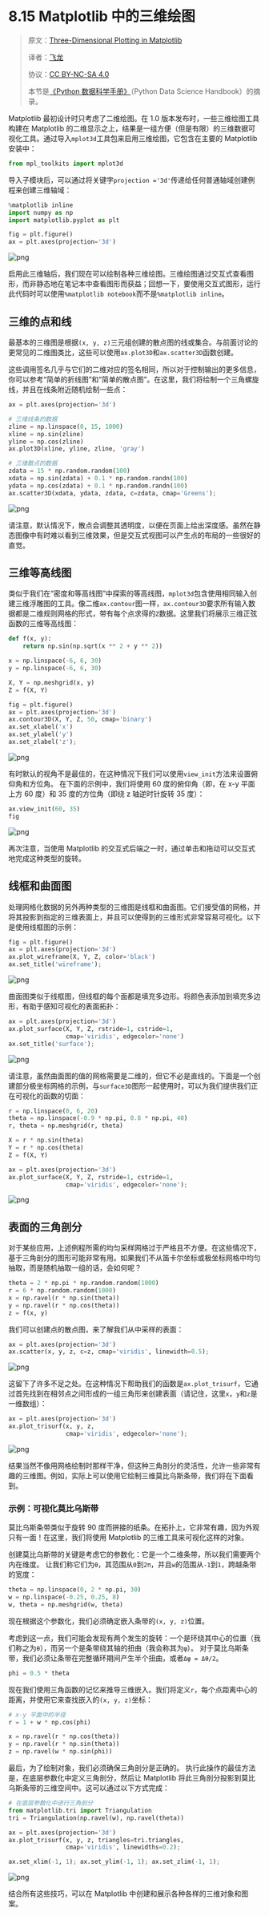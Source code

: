 # 8.15 Matplotlib 中的三维绘图

> 原文：[Three-Dimensional Plotting in Matplotlib](https://nbviewer.jupyter.org/github/donnemartin/data-science-ipython-notebooks/blob/master/matplotlib/04.12-Three-Dimensional-Plotting.ipynb)
> 
> 译者：[飞龙](https://github.com/wizardforcel)
> 
> 协议：[CC BY-NC-SA 4.0](http://creativecommons.org/licenses/by-nc-sa/4.0/)
> 
> 本节是[《Python 数据科学手册》](https://github.com/jakevdp/PythonDataScienceHandbook)（Python Data Science Handbook）的摘录。

Matplotlib 最初设计时只考虑了二维绘图。在 1.0 版本发布时，一些三维绘图工具构建在 Matplotlib 的二维显示之上，结果是一组方便（但是有限）的三维数据可视化工具。通过导入``mplot3d``工具包来启用三维绘图，它包含在主要的 Matplotlib 安装中：

```py
from mpl_toolkits import mplot3d
```

导入子模块后，可以通过将关键字``projection ='3d'``传递给任何普通轴域创建例程来创建三维轴域：

```py
%matplotlib inline
import numpy as np
import matplotlib.pyplot as plt

fig = plt.figure()
ax = plt.axes(projection='3d')
```

![png](../img/8-15-1.png)

启用此三维轴后，我们现在可以绘制各种三维绘图。三维绘图通过交互式查看图形，而非静态地在笔记本中查看图形而获益；回想一下，要使用交互式图形，运行此代码时可以使用``%matplotlib notebook``而不是``%matplotlib inline``。

## 三维的点和线

最基本的三维图是根据`(x, y, z)`三元组创建的散点图的线或集合。与前面讨论的更常见的二维图类比，这些可以使用``ax.plot3D``和``ax.scatter3D``函数创建。

这些调用签名几乎与它们的二维对应的签名相同，所以对于控制输出的更多信息，你可以参考“简单的折线图”和“简单的散点图”。在这里，我们将绘制一个三角螺旋线，并且在线条附近随机绘制一些点：

```py
ax = plt.axes(projection='3d')

# 三维线条的数据
zline = np.linspace(0, 15, 1000)
xline = np.sin(zline)
yline = np.cos(zline)
ax.plot3D(xline, yline, zline, 'gray')

# 三维散点的数据
zdata = 15 * np.random.random(100)
xdata = np.sin(zdata) + 0.1 * np.random.randn(100)
ydata = np.cos(zdata) + 0.1 * np.random.randn(100)
ax.scatter3D(xdata, ydata, zdata, c=zdata, cmap='Greens');
```

![png](../img/8-15-2.png)


请注意，默认情况下，散点会调整其透明度，以便在页面上给出深度感。虽然在静态图像中有时难以看到三维效果，但是交互式视图可以产生点的布局的一些很好的直觉。

## 三维等高线图

类似于我们在“密度和等高线图”中探索的等高线图，``mplot3d``包含使用相同输入创建三维浮雕图的工具。像二维`ax.contour`图一样，`ax.contour3D`要求所有输入数据都是二维规则网格的形式，带有每个点求得的`Z`数据。这里我们将展示三维正弦函数的三维等高线图：

```py
def f(x, y):
    return np.sin(np.sqrt(x ** 2 + y ** 2))

x = np.linspace(-6, 6, 30)
y = np.linspace(-6, 6, 30)

X, Y = np.meshgrid(x, y)
Z = f(X, Y)

fig = plt.figure()
ax = plt.axes(projection='3d')
ax.contour3D(X, Y, Z, 50, cmap='binary')
ax.set_xlabel('x')
ax.set_ylabel('y')
ax.set_zlabel('z');
```

![png](../img/8-15-3.png)


有时默认的视角不是最佳的，在这种情况下我们可以使用``view_init``方法来设置俯仰角和方位角。 在下面的示例中，我们将使用 60 度的俯仰角（即，在 x-y 平面上方 60 度）和 35 度的方位角（即绕 z 轴逆时针旋转 35 度）：

```py
ax.view_init(60, 35)
fig
```

![png](../img/8-15-4.png)

再次注意，当使用 Matplotlib 的交互式后端之一时，通过单击和拖动可以交互式地完成这种类型的旋转。

## 线框和曲面图

处理网格化数据的另外两种类型的三维图是线框和曲面图。它们接受值的网格，并将其投影到指定的三维表面上，并且可以使得到的三维形式非常容易可视化。以下是使用线框图的示例：

```py
fig = plt.figure()
ax = plt.axes(projection='3d')
ax.plot_wireframe(X, Y, Z, color='black')
ax.set_title('wireframe');
```

![png](../img/8-15-5.png)


曲面图类似于线框图，但线框的每个面都是填充多边形。将颜色表添加到填充多边形，有助于感知可视化的表面拓扑：

```py
ax = plt.axes(projection='3d')
ax.plot_surface(X, Y, Z, rstride=1, cstride=1,
                cmap='viridis', edgecolor='none')
ax.set_title('surface');
```

![png](../img/8-15-6.png)


请注意，虽然曲面图的值的网格需要是二维的，但它不必是直线的。下面是一个创建部分极坐标网格的示例，与`surface3D`图形一起使用时，可以为我们提供我们正在可视化的函数的切面：

```py
r = np.linspace(0, 6, 20)
theta = np.linspace(-0.9 * np.pi, 0.8 * np.pi, 40)
r, theta = np.meshgrid(r, theta)

X = r * np.sin(theta)
Y = r * np.cos(theta)
Z = f(X, Y)

ax = plt.axes(projection='3d')
ax.plot_surface(X, Y, Z, rstride=1, cstride=1,
                cmap='viridis', edgecolor='none');
```

![png](../img/8-15-7.png)


## 表面的三角剖分

对于某些应用，上述例程所需的均匀采样网格过于严格且不方便。在这些情况下，基于三角剖分的图形可能非常有用。如果我们不从笛卡尔坐标或极坐标网格中均匀抽取，而是随机抽取一组的话，会如何呢？

```py
theta = 2 * np.pi * np.random.random(1000)
r = 6 * np.random.random(1000)
x = np.ravel(r * np.sin(theta))
y = np.ravel(r * np.cos(theta))
z = f(x, y)
```

我们可以创建点的散点图，来了解我们从中采样的表面：

```py
ax = plt.axes(projection='3d')
ax.scatter(x, y, z, c=z, cmap='viridis', linewidth=0.5);
```

![png](../img/8-15-8.png)


这留下了许多不足之处。在这种情况下帮助我们的函数是``ax.plot_trisurf``，它通过首先找到在相邻点之间形成的一组三角形来创建表面（请记住，这里`x`，`y`和`z`是一维数组）：

```py
ax = plt.axes(projection='3d')
ax.plot_trisurf(x, y, z,
                cmap='viridis', edgecolor='none');
```

![png](../img/8-15-9.png)

结果当然不像用网格绘制时那样干净，但这种三角剖分的灵活性，允许一些非常有趣的三维图。例如，实际上可以使用它绘制三维莫比乌斯条带，我们将在下面看到。

### 示例：可视化莫比乌斯带

莫比乌斯条带类似于旋转 90 度而拼接的纸条。在拓扑上，它非常有趣，因为外观只有一面！在这里，我们将使用 Matplotlib 的三维工具来可视化这样的对象。

创建莫比乌斯带的关键是考虑它的参数化：它是一个二维条带，所以我们需要两个内在维度。 让我们称它们为`θ`，其范围从`0`到`2π`，并且`w`的范围从`-1`到`1`，跨越条带的宽度：

```py
theta = np.linspace(0, 2 * np.pi, 30)
w = np.linspace(-0.25, 0.25, 8)
w, theta = np.meshgrid(w, theta)
```

现在根据这个参数化，我们必须确定嵌入条带的`(x, y, z)`位置。

考虑到这一点，我们可能会发现有两个发生的旋转：一个是环绕其中心的位置（我们称之为`θ`），而另一个是条带绕其轴的扭曲（我会称其为`φ`）。 对于莫比乌斯条带，我们必须让条带在完整循环期间产生半个扭曲，或者`Δφ = Δθ/2`。

```py
phi = 0.5 * theta
```

现在我们使用三角函数的记忆来推导三维嵌入。我们将定义`r`，每个点距离中心的距离，并使用它来查找嵌入的`(x, y, z)`坐标：

```py
# x-y 平面中的半径
r = 1 + w * np.cos(phi)

x = np.ravel(r * np.cos(theta))
y = np.ravel(r * np.sin(theta))
z = np.ravel(w * np.sin(phi))
```

最后，为了绘制对象，我们必须确保三角剖分是正确的。 执行此操作的最佳方法是，在底层参数化中定义三角剖分，然后让 Matplotlib 将此三角剖分投影到莫比乌斯条带的三维空间中。这可以通过以下方式完成：

```py
# 在底层参数化中进行三角剖分
from matplotlib.tri import Triangulation
tri = Triangulation(np.ravel(w), np.ravel(theta))

ax = plt.axes(projection='3d')
ax.plot_trisurf(x, y, z, triangles=tri.triangles,
                cmap='viridis', linewidths=0.2);

ax.set_xlim(-1, 1); ax.set_ylim(-1, 1); ax.set_zlim(-1, 1);
```

![png](../img/8-15-10.png)

结合所有这些技巧，可以在 Matplotlib 中创建和展示各种各样的三维对象和图案。